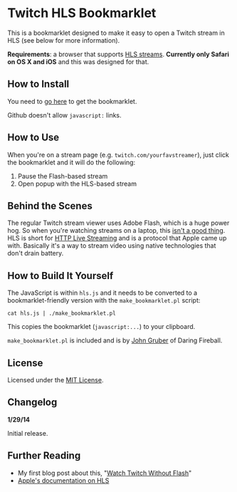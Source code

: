 # Twitch HLS Bookmarklet

This is a bookmarklet designed to make it easy to open a Twitch stream in HLS (see below for more information).

**Requirements**: a browser that supports [HLS streams](http://en.wikipedia.org/wiki/HTTP_Live_Streaming). **Currently only Safari on OS X and iOS** and this was designed for that.

## How to Install

You need to [go here](http://robinadr.com/2014/01/twitch-hls-bookmarklet) to get the bookmarklet.

Github doesn't allow `javascript:` links.

## How to Use

When you're on a stream page (e.g. `twitch.com/yourfavstreamer`), just click the bookmarklet and it will do the following:

1. Pause the Flash-based stream
2. Open popup with the HLS-based stream

## Behind the Scenes

The regular Twitch stream viewer uses Adobe Flash, which is a huge power hog. So when you're watching streams on a laptop, this [isn't a good thing](http://robinadr.com/2014/01/watch-twitch-without-flash). HLS is short for [HTTP Live Streaming](http://en.wikipedia.org/wiki/HTTP_Live_Streaming) and is a protocol that Apple came up with. Basically it's a way to stream video using native technologies that don't drain battery.

## How to Build It Yourself

The JavaScript is within `hls.js` and it needs to be converted to a bookmarklet-friendly version with the `make_bookmarklet.pl` script:

	cat hls.js | ./make_bookmarklet.pl

This copies the bookmarklet (`javascript:...`) to your clipboard.

`make_bookmarklet.pl` is included and is by [John Gruber](http://daringfireball.net/2007/03/javascript_bookmarklet_builder) of Daring Fireball.

## License

Licensed under the [MIT License](http://choosealicense.com/licenses/mit/).

## Changelog

**1/29/14**

Initial release.

## Further Reading

* My first blog post about this, "[Watch Twitch Without Flash](http://robinadr.com/2014/01/watch-twitch-without-flash)"
* [Apple's documentation on HLS](https://developer.apple.com/streaming/)